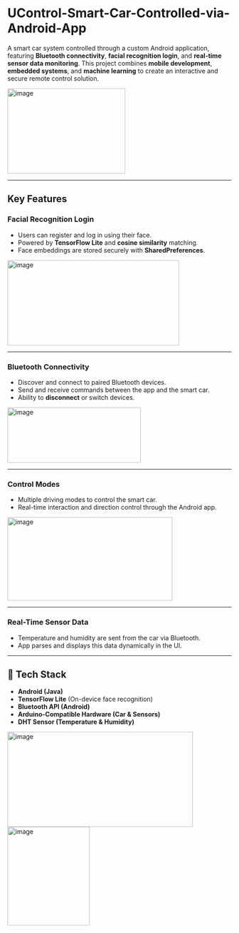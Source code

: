 # UControl-Smart-Car-Controlled-via-Android-App

A smart car system controlled through a custom Android application, featuring **Bluetooth connectivity**, **facial recognition login**, and **real-time sensor data monitoring**. This project combines **mobile development**, **embedded systems**, and **machine learning** to create an interactive and secure remote control solution.

<img width="265" height="191" alt="image" src="https://github.com/user-attachments/assets/a4c49f88-ca33-461b-99c7-fc32925bb2de" />


---

## Key Features

### Facial Recognition Login
- Users can register and log in using their face.
- Powered by **TensorFlow Lite** and **cosine similarity** matching.
- Face embeddings are stored securely with **SharedPreferences**.
  
<img width="386" height="191" alt="image" src="https://github.com/user-attachments/assets/a687117c-dc4b-424e-a3f5-f50ce7a45b3b" />


---

### Bluetooth Connectivity
- Discover and connect to paired Bluetooth devices.
- Send and receive commands between the app and the smart car.
- Ability to **disconnect** or switch devices.

<img width="300" height="124" alt="image" src="https://github.com/user-attachments/assets/23bab5a9-5888-46cb-a602-d3ac11cc2b50" />


---

### Control Modes
- Multiple driving modes to control the smart car.
- Real-time interaction and direction control through the Android app.

<img width="371" height="187" alt="image" src="https://github.com/user-attachments/assets/0e0b1294-9af5-47c2-b601-2e9781d1bda1" />

---

### Real-Time Sensor Data
- Temperature and humidity are sent from the car via Bluetooth.
- App parses and displays this data dynamically in the UI.

---

## 🔧 Tech Stack

- **Android (Java)**
- **TensorFlow Lite** (On-device face recognition)
- **Bluetooth API (Android)**
- **Arduino-Compatible Hardware (Car & Sensors)**
- **DHT Sensor (Temperature & Humidity)**

<img width="417" height="213" alt="image" src="https://github.com/user-attachments/assets/ef8d0346-fdbc-4d14-b27b-86bc5349fe1b" />
<img width="185" height="221" alt="image" src="https://github.com/user-attachments/assets/5efd7c08-386e-4e45-afa9-94af4703e4f7" />


